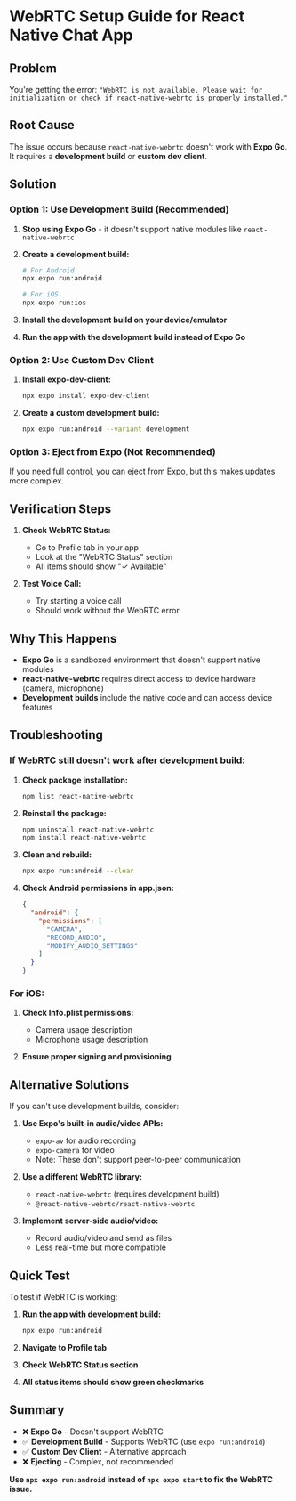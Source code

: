# WebRTC Setup Guide for React Native Chat App

## Problem
You're getting the error: `"WebRTC is not available. Please wait for initialization or check if react-native-webrtc is properly installed."`

## Root Cause
The issue occurs because `react-native-webrtc` doesn't work with **Expo Go**. It requires a **development build** or **custom dev client**.

## Solution

### Option 1: Use Development Build (Recommended)

1. **Stop using Expo Go** - it doesn't support native modules like `react-native-webrtc`

2. **Create a development build:**
   ```bash
   # For Android
   npx expo run:android
   
   # For iOS
   npx expo run:ios
   ```

3. **Install the development build on your device/emulator**

4. **Run the app with the development build instead of Expo Go**

### Option 2: Use Custom Dev Client

1. **Install expo-dev-client:**
   ```bash
   npx expo install expo-dev-client
   ```

2. **Create a custom development build:**
   ```bash
   npx expo run:android --variant development
   ```

### Option 3: Eject from Expo (Not Recommended)

If you need full control, you can eject from Expo, but this makes updates more complex.

## Verification Steps

1. **Check WebRTC Status:**
   - Go to Profile tab in your app
   - Look at the "WebRTC Status" section
   - All items should show "✓ Available"

2. **Test Voice Call:**
   - Try starting a voice call
   - Should work without the WebRTC error

## Why This Happens

- **Expo Go** is a sandboxed environment that doesn't support native modules
- **react-native-webrtc** requires direct access to device hardware (camera, microphone)
- **Development builds** include the native code and can access device features

## Troubleshooting

### If WebRTC still doesn't work after development build:

1. **Check package installation:**
   ```bash
   npm list react-native-webrtc
   ```

2. **Reinstall the package:**
   ```bash
   npm uninstall react-native-webrtc
   npm install react-native-webrtc
   ```

3. **Clean and rebuild:**
   ```bash
   npx expo run:android --clear
   ```

4. **Check Android permissions in app.json:**
   ```json
   {
     "android": {
       "permissions": [
         "CAMERA",
         "RECORD_AUDIO",
         "MODIFY_AUDIO_SETTINGS"
       ]
     }
   }
   ```

### For iOS:

1. **Check Info.plist permissions:**
   - Camera usage description
   - Microphone usage description

2. **Ensure proper signing and provisioning**

## Alternative Solutions

If you can't use development builds, consider:

1. **Use Expo's built-in audio/video APIs:**
   - `expo-av` for audio recording
   - `expo-camera` for video
   - Note: These don't support peer-to-peer communication

2. **Use a different WebRTC library:**
   - `react-native-webrtc` (requires development build)
   - `@react-native-webrtc/react-native-webrtc`

3. **Implement server-side audio/video:**
   - Record audio/video and send as files
   - Less real-time but more compatible

## Quick Test

To test if WebRTC is working:

1. **Run the app with development build:**
   ```bash
   npx expo run:android
   ```

2. **Navigate to Profile tab**

3. **Check WebRTC Status section**

4. **All status items should show green checkmarks**

## Summary

- ❌ **Expo Go** - Doesn't support WebRTC
- ✅ **Development Build** - Supports WebRTC (use `expo run:android`)
- ✅ **Custom Dev Client** - Alternative approach
- ❌ **Ejecting** - Complex, not recommended

**Use `npx expo run:android` instead of `npx expo start` to fix the WebRTC issue.**



